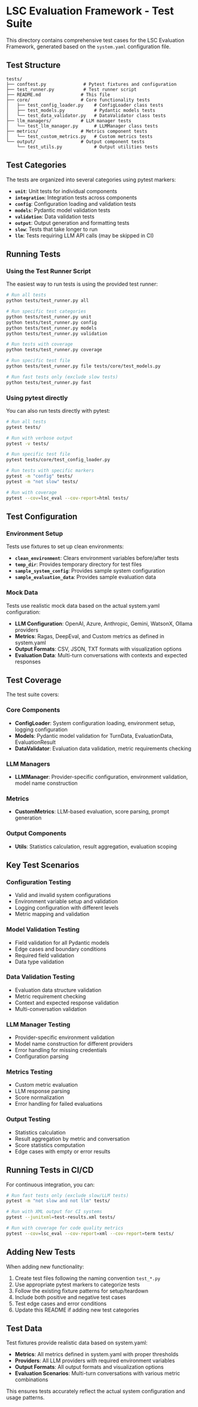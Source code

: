 # LSC Evaluation Framework - Test Suite

This directory contains comprehensive test cases for the LSC Evaluation Framework, generated based on the `system.yaml` configuration file.

## Test Structure

```
tests/
├── conftest.py              # Pytest fixtures and configuration
├── test_runner.py           # Test runner script
├── README.md               # This file
├── core/                   # Core functionality tests
│   ├── test_config_loader.py    # ConfigLoader class tests
│   ├── test_models.py           # Pydantic models tests
│   └── test_data_validator.py   # DataValidator class tests
├── llm_managers/           # LLM manager tests
│   └── test_llm_manager.py      # LLMManager class tests
├── metrics/                # Metrics component tests
│   └── test_custom_metrics.py   # Custom metrics tests
└── output/                 # Output component tests
    └── test_utils.py            # Output utilities tests
```

## Test Categories

The tests are organized into several categories using pytest markers:

- **`unit`**: Unit tests for individual components
- **`integration`**: Integration tests across components
- **`config`**: Configuration loading and validation tests
- **`models`**: Pydantic model validation tests
- **`validation`**: Data validation tests
- **`output`**: Output generation and formatting tests
- **`slow`**: Tests that take longer to run
- **`llm`**: Tests requiring LLM API calls (may be skipped in CI)

## Running Tests

### Using the Test Runner Script

The easiest way to run tests is using the provided test runner:

```bash
# Run all tests
python tests/test_runner.py all

# Run specific test categories
python tests/test_runner.py unit
python tests/test_runner.py config
python tests/test_runner.py models
python tests/test_runner.py validation

# Run tests with coverage
python tests/test_runner.py coverage

# Run specific test file
python tests/test_runner.py file tests/core/test_models.py

# Run fast tests only (exclude slow tests)
python tests/test_runner.py fast
```

### Using pytest directly

You can also run tests directly with pytest:

```bash
# Run all tests
pytest tests/

# Run with verbose output
pytest -v tests/

# Run specific test file
pytest tests/core/test_config_loader.py

# Run tests with specific markers
pytest -m "config" tests/
pytest -m "not slow" tests/

# Run with coverage
pytest --cov=lsc_eval --cov-report=html tests/
```

## Test Configuration

### Environment Setup

Tests use fixtures to set up clean environments:

- **`clean_environment`**: Clears environment variables before/after tests
- **`temp_dir`**: Provides temporary directory for test files
- **`sample_system_config`**: Provides sample system configuration
- **`sample_evaluation_data`**: Provides sample evaluation data

### Mock Data

Tests use realistic mock data based on the actual system.yaml configuration:

- **LLM Configuration**: OpenAI, Azure, Anthropic, Gemini, WatsonX, Ollama providers
- **Metrics**: Ragas, DeepEval, and Custom metrics as defined in system.yaml
- **Output Formats**: CSV, JSON, TXT formats with visualization options
- **Evaluation Data**: Multi-turn conversations with contexts and expected responses

## Test Coverage

The test suite covers:

### Core Components
- **ConfigLoader**: System configuration loading, environment setup, logging configuration
- **Models**: Pydantic model validation for TurnData, EvaluationData, EvaluationResult
- **DataValidator**: Evaluation data validation, metric requirements checking

### LLM Managers
- **LLMManager**: Provider-specific configuration, environment validation, model name construction

### Metrics
- **CustomMetrics**: LLM-based evaluation, score parsing, prompt generation

### Output Components
- **Utils**: Statistics calculation, result aggregation, evaluation scoping

## Key Test Scenarios

### Configuration Testing
- Valid and invalid system configurations
- Environment variable setup and validation
- Logging configuration with different levels
- Metric mapping and validation

### Model Validation Testing
- Field validation for all Pydantic models
- Edge cases and boundary conditions
- Required field validation
- Data type validation

### Data Validation Testing
- Evaluation data structure validation
- Metric requirement checking
- Context and expected response validation
- Multi-conversation validation

### LLM Manager Testing
- Provider-specific environment validation
- Model name construction for different providers
- Error handling for missing credentials
- Configuration parsing

### Metrics Testing
- Custom metric evaluation
- LLM response parsing
- Score normalization
- Error handling for failed evaluations

### Output Testing
- Statistics calculation
- Result aggregation by metric and conversation
- Score statistics computation
- Edge cases with empty or error results

## Running Tests in CI/CD

For continuous integration, you can:

```bash
# Run fast tests only (exclude slow/LLM tests)
pytest -m "not slow and not llm" tests/

# Run with XML output for CI systems
pytest --junitxml=test-results.xml tests/

# Run with coverage for code quality metrics
pytest --cov=lsc_eval --cov-report=xml --cov-report=term tests/
```

## Adding New Tests

When adding new functionality:

1. Create test files following the naming convention `test_*.py`
2. Use appropriate pytest markers to categorize tests
3. Follow the existing fixture patterns for setup/teardown
4. Include both positive and negative test cases
5. Test edge cases and error conditions
6. Update this README if adding new test categories

## Test Data

Test fixtures provide realistic data based on system.yaml:

- **Metrics**: All metrics defined in system.yaml with proper thresholds
- **Providers**: All LLM providers with required environment variables
- **Output Formats**: All output formats and visualization options
- **Evaluation Scenarios**: Multi-turn conversations with various metric combinations

This ensures tests accurately reflect the actual system configuration and usage patterns.

